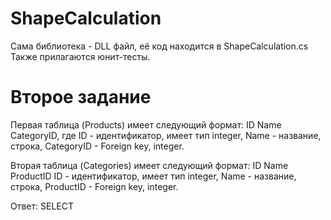 # ShapeCalculation

Сама библиотека - DLL файл, её код находится в ShapeCalculation.cs
Также прилагаются юнит-тесты.

# Второе задание

Первая таблица (Products) имеет следующий формат:
ID Name CategoryID, где 
ID - идентификатор, имеет тип integer,
Name - название, строка,
CategoryID - Foreign key, integer.

Вторая таблица (Categories) имеет следующий формат:
ID Name ProductID
ID - идентификатор, имеет тип integer,
Name - название, строка,
ProductID - Foreign key, integer.

Ответ:
SELECT 
